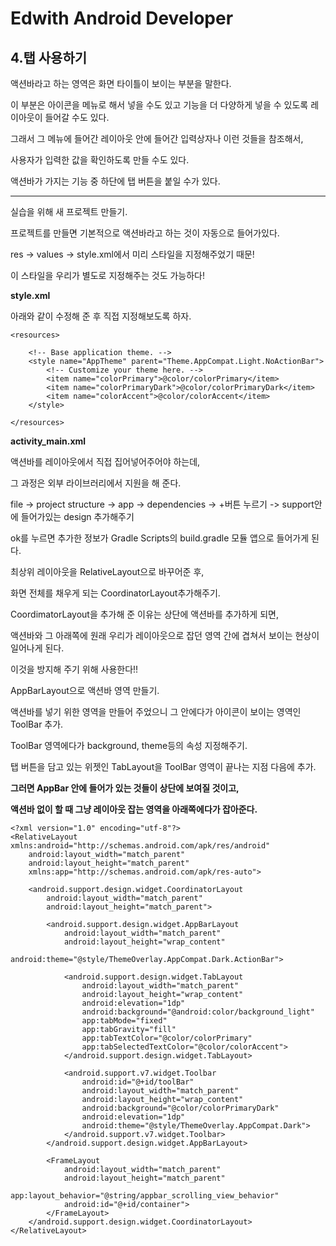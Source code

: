 # Edwith Android Developer 

## 4.탭 사용하기

액션바라고 하는 영역은 화면 타이틀이 보이는 부분을 말한다.

이 부분은 아이콘을 메뉴로 해서 넣을 수도 있고 기능을 더 다양하게 넣을 수 있도록 레이아웃이 들어갈 수도 있다.

그래서 그 메뉴에 들어간 레이아웃 안에 들어간 입력상자나 이런 것들을 참조해서,

사용자가 입력한 값을 확인하도록 만들 수도 있다.

액션바가 가지는 기능 중 하단에 탭 버튼을 붙일 수가 있다.

_______

실습을 위해 새 프로젝트 만들기.

프로젝트를 만들면 기본적으로 액션바라고 하는 것이 자동으로 들어가있다. 

res -> values -> style.xml에서 미리 스타일을 지정해주었기 때문!

이 스타일을 우리가 별도로 지정해주는 것도 가능하다!

**style.xml**

아래와 같이 수정해 준 후 직접 지정해보도록 하자.

```
<resources>

    <!-- Base application theme. -->
    <style name="AppTheme" parent="Theme.AppCompat.Light.NoActionBar">
        <!-- Customize your theme here. -->
        <item name="colorPrimary">@color/colorPrimary</item>
        <item name="colorPrimaryDark">@color/colorPrimaryDark</item>
        <item name="colorAccent">@color/colorAccent</item>
    </style>

</resources>
```

**activity_main.xml**

액션바를 레이아웃에서 직접 집어넣어주어야 하는데,

그 과정은 외부 라이브러리에서 지원을 해 준다.

file -> project structure -> app -> dependencies -> +버튼 누르기 -> support안에 들어가있는 design 추가해주기

ok를 누르면 추가한 정보가 Gradle Scripts의 build.gradle 모듈 앱으로 들어가게 된다.

최상위 레이아웃을 RelativeLayout으로 바꾸어준 후,

화면 전체를 채우게 되는 CoordinatorLayout추가해주기.

CoordimatorLayout을 추가해 준 이유는 상단에 액션바를 추가하게 되면,

액션바와 그 아래쪽에 원래 우리가 레이아웃으로 잡던 영역 간에 겹쳐서 보이는 현상이 일어나게 된다.

이것을 방지해 주기 위해 사용한다!!

AppBarLayout으로 액션바 영역 만들기.

액션바를 넣기 위한 영역을 만들어 주었으니 그 안에다가 아이콘이 보이는 영역인 ToolBar 추가.

ToolBar 영역에다가 background, theme등의 속성 지정해주기.

탭 버튼을 담고 있는 위젯인 TabLayout을 ToolBar 영역이 끝나는 지점 다음에 추가.

**그러면 AppBar 안에 들어가 있는 것들이 상단에 보여질 것이고,**

**액션바 없이 할 때 그냥 레이아웃 잡는 영역을 아래쪽에다가 잡아준다.**

```
<?xml version="1.0" encoding="utf-8"?>
<RelativeLayout xmlns:android="http://schemas.android.com/apk/res/android"
    android:layout_width="match_parent"
    android:layout_height="match_parent"
    xmlns:app="http://schemas.android.com/apk/res-auto">

    <android.support.design.widget.CoordinatorLayout
        android:layout_width="match_parent"
        android:layout_height="match_parent">

        <android.support.design.widget.AppBarLayout
            android:layout_width="match_parent"
            android:layout_height="wrap_content"
            android:theme="@style/ThemeOverlay.AppCompat.Dark.ActionBar">

            <android.support.design.widget.TabLayout
                android:layout_width="match_parent"
                android:layout_height="wrap_content"
                android:elevation="1dp"
                android:background="@android:color/background_light"
                app:tabMode="fixed"
                app:tabGravity="fill"
                app:tabTextColor="@color/colorPrimary"
                app:tabSelectedTextColor="@color/colorAccent">
            </android.support.design.widget.TabLayout>

            <android.support.v7.widget.Toolbar
                android:id="@+id/toolBar"
                android:layout_width="match_parent"
                android:layout_height="wrap_content"
                android:background="@color/colorPrimaryDark"
                android:elevation="1dp"
                android:theme="@style/ThemeOverlay.AppCompat.Dark">
            </android.support.v7.widget.Toolbar>
        </android.support.design.widget.AppBarLayout>

        <FrameLayout
            android:layout_width="match_parent"
            android:layout_height="match_parent"
            app:layout_behavior="@string/appbar_scrolling_view_behavior"
            android:id="@+id/container">
        </FrameLayout>
    </android.support.design.widget.CoordinatorLayout>
</RelativeLayout>
```



